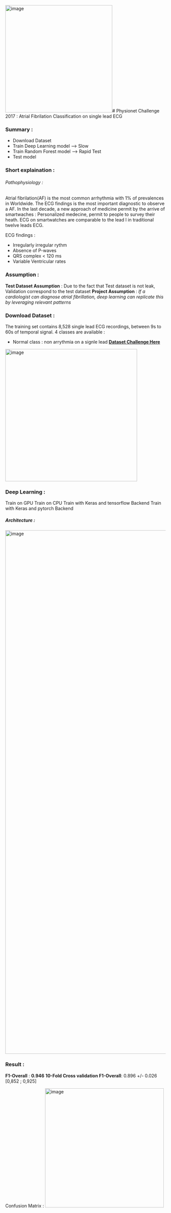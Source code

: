 <img width="336" alt="image" src="https://github.com/user-attachments/assets/ee2058a4-51d7-482b-8663-99f01c753ccc" /># Physionet Challenge 2017 : Atrial Fibrilation Classification on single lead ECG

### Summary :
- Download Dataset
- Train Deep Learning model --> Slow 
- Train Random Forest model --> Rapid Test 
- Test model

### Short explaination :
###### Pathophysiology :
Atrial fibrilation(AF) is the most common arrhythmia with 1% of prevalences in Worldwide. 
The ECG findings is the most important diagnostic to observe a AF. 
In the last decade, a new approach of medicine permit by the arrive of smartwaches : Personalized medecine, permit to people to survey their heath.
ECG on smartwatches are comparable to the lead I in traditional twelve leads ECG. 

ECG findings :
- Irregularly irregular rythm
- Absence of P-waves
- QRS complex < 120 ms
- Variable Ventricular rates 

### Assumption :
**Test Dataset Assumption** : Due to the fact that Test dataset is not leak, Validation correspond to the test dataset
**Project Assumption** : _If a cardiologist can diagnose atrial fibrillation, deep learning can replicate this by leveraging relevant patterns_



### Download Dataset :
The training set contains 8,528 single lead ECG recordings, between 9s to 60s of temporal signal. 
4 classes are available : 
- Normal class : non arrythmia on a signle lead 
[**Dataset Challenge Here**](https://physionet.org/content/challenge-2017/1.0.0/)
<img width="414" alt="image" src="https://github.com/user-attachments/assets/7b3ae52f-0de3-4361-98ce-474010b25e56" />


### Deep Learning :
Train on GPU
Train on CPU
Train with Keras and tensorflow Backend
Train with Keras and pytorch Backend

##### Architecture : 
<img width="1638" alt="image" src="https://github.com/user-attachments/assets/dccbb574-8d94-4ece-bb5f-7ae08caad2f7" />


### Result : 

**F1-Overall** : **0.946** 
**10-Fold Cross validation F1-Overall**: 0.896 +/- 0.026 [0,852 ; 0,925] 

Confusion Matrix : 
<img width="373" alt="image" src="https://github.com/user-attachments/assets/8bac8cc2-672f-405a-aec3-39be9fce1969" />


